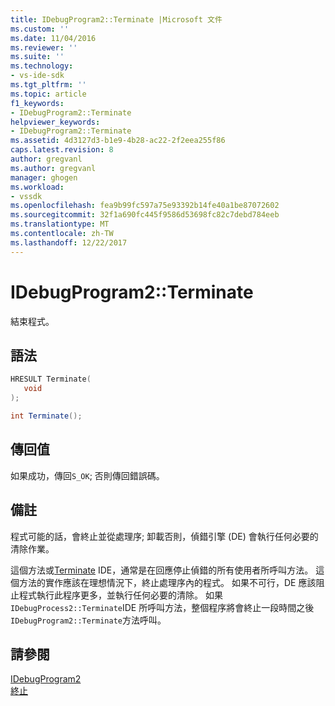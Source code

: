 ```yaml
---
title: IDebugProgram2::Terminate |Microsoft 文件
ms.custom: ''
ms.date: 11/04/2016
ms.reviewer: ''
ms.suite: ''
ms.technology:
- vs-ide-sdk
ms.tgt_pltfrm: ''
ms.topic: article
f1_keywords:
- IDebugProgram2::Terminate
helpviewer_keywords:
- IDebugProgram2::Terminate
ms.assetid: 4d3127d3-b1e9-4b28-ac22-2f2eea255f86
caps.latest.revision: 8
author: gregvanl
ms.author: gregvanl
manager: ghogen
ms.workload:
- vssdk
ms.openlocfilehash: fea9b99fc597a75e93392b14fe40a1be87072602
ms.sourcegitcommit: 32f1a690fc445f9586d53698fc82c7debd784eeb
ms.translationtype: MT
ms.contentlocale: zh-TW
ms.lasthandoff: 12/22/2017
---
```

# <a name="idebugprogram2terminate"></a>IDebugProgram2::Terminate
結束程式。  
  
## <a name="syntax"></a>語法  
  
```cpp  
HRESULT Terminate(   
   void   
);  
```  
  
```csharp  
int Terminate();  
```  
  
## <a name="return-value"></a>傳回值  
 如果成功，傳回`S_OK`; 否則傳回錯誤碼。  
  
## <a name="remarks"></a>備註  
 程式可能的話，會終止並從處理序; 卸載否則，偵錯引擎 (DE) 會執行任何必要的清除作業。  
  
 這個方法或[Terminate](../../../extensibility/debugger/reference/idebugprocess2-terminate.md) IDE，通常是在回應停止偵錯的所有使用者所呼叫方法。 這個方法的實作應該在理想情況下，終止處理序內的程式。 如果不可行，DE 應該阻止程式執行此程序更多，並執行任何必要的清除。 如果`IDebugProcess2::Terminate`IDE 所呼叫方法，整個程序將會終止一段時間之後`IDebugProgram2::Terminate`方法呼叫。  
  
## <a name="see-also"></a>請參閱  
 [IDebugProgram2](../../../extensibility/debugger/reference/idebugprogram2.md)   
 [終止](../../../extensibility/debugger/reference/idebugprocess2-terminate.md)